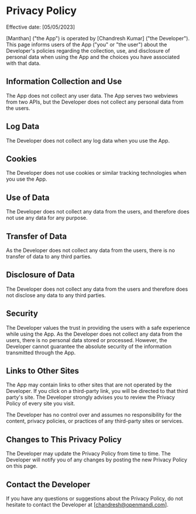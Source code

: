# Privacy Policy #
Effective date: [05/05/2023]

[Manthan] ("the App") is operated by [Chandresh Kumar] ("the Developer"). This page informs users of the App ("you" or "the user") about the Developer's policies regarding the collection, use, and disclosure of personal data when using the App and the choices you have associated with that data.

## Information Collection and Use ##
The App does not collect any user data. The App serves two webviews from two APIs, but the Developer does not collect any personal data from the users.

## Log Data ##
The Developer does not collect any log data when you use the App.

## Cookies ##
The Developer does not use cookies or similar tracking technologies when you use the App.

## Use of Data ##
The Developer does not collect any data from the users, and therefore does not use any data for any purpose.

## Transfer of Data ##
As the Developer does not collect any data from the users, there is no transfer of data to any third parties.

## Disclosure of Data ##
The Developer does not collect any data from the users and therefore does not disclose any data to any third parties.

## Security ##
The Developer values the trust in providing the users with a safe experience while using the App. As the Developer does not collect any data from the users, there is no personal data stored or processed. However, the Developer cannot guarantee the absolute security of the information transmitted through the App.

## Links to Other Sites ##
The App may contain links to other sites that are not operated by the Developer. If you click on a third-party link, you will be directed to that third party's site. The Developer strongly advises you to review the Privacy Policy of every site you visit.

The Developer has no control over and assumes no responsibility for the content, privacy policies, or practices of any third-party sites or services.

## Changes to This Privacy Policy ##
The Developer may update the Privacy Policy from time to time. The Developer will notify you of any changes by posting the new Privacy Policy on this page.

## Contact the Developer ##
If you have any questions or suggestions about the Privacy Policy, do not hesitate to contact the Developer at [chandresh@openmandi.com].
